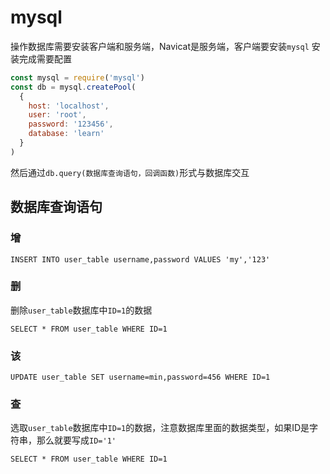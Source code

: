 # mysql

操作数据库需要安装客户端和服务端，Navicat是服务端，客户端要安装`mysql`
安装完成需要配置
```js
const mysql = require('mysql')
const db = mysql.createPool(
  {
    host: 'localhost',
    user: 'root',
    password: '123456',
    database: 'learn'
  }
)
```

然后通过`db.query(数据库查询语句，回调函数)`形式与数据库交互

## 数据库查询语句

### 增
```
INSERT INTO user_table username,password VALUES 'my','123'
```
### 删
删除`user_table`数据库中`ID=1`的数据
```
SELECT * FROM user_table WHERE ID=1
```
### 该
```
UPDATE user_table SET username=min,password=456 WHERE ID=1
```
### 查
选取`user_table`数据库中`ID=1`的数据，注意数据库里面的数据类型，如果ID是字符串，那么就要写成`ID='1'`
```
SELECT * FROM user_table WHERE ID=1
```